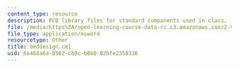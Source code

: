 ```yaml
---
content_type: resource
description: PCB library files for standard components used in class.
file: /media/https%3A/open-learning-course-data-rc.s3.amazonaws.com/2-996-biomedical-devices-design-laboratory-fall-2007/6e468a6a8982c69cb8b082bfe2358336_bmddesign.cml
file_type: application/msword
resourcetype: Other
title: bmddesign.cml
uid: 6e468a6a-8982-c69c-b8b0-82bfe2358336
---
```

